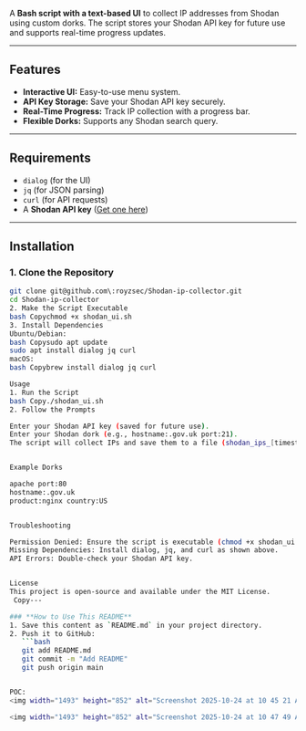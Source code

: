 A **Bash script with a text-based UI** to collect IP addresses from Shodan using custom dorks. The script stores your Shodan API key for future use and supports real-time progress updates.

---

## Features
- **Interactive UI:** Easy-to-use menu system.
- **API Key Storage:** Save your Shodan API key securely.
- **Real-Time Progress:** Track IP collection with a progress bar.
- **Flexible Dorks:** Supports any Shodan search query.

---

## Requirements
- `dialog` (for the UI)
- `jq` (for JSON parsing)
- `curl` (for API requests)
- A **Shodan API key** ([Get one here](https://www.shodan.io/))

---

## Installation

### 1. Clone the Repository
```bash
git clone git@github.com\:royzsec/Shodan-ip-collector.git
cd Shodan-ip-collector
2. Make the Script Executable
bash Copychmod +x shodan_ui.sh
3. Install Dependencies
Ubuntu/Debian:
bash Copysudo apt update
sudo apt install dialog jq curl
macOS:
bash Copybrew install dialog jq curl

Usage
1. Run the Script
bash Copy./shodan_ui.sh
2. Follow the Prompts

Enter your Shodan API key (saved for future use).
Enter your Shodan dork (e.g., hostname:.gov.uk port:21).
The script will collect IPs and save them to a file (shodan_ips_[timestamp].txt).


Example Dorks

apache port:80
hostname:.gov.uk
product:nginx country:US


Troubleshooting

Permission Denied: Ensure the script is executable (chmod +x shodan_ui.sh).
Missing Dependencies: Install dialog, jq, and curl as shown above.
API Errors: Double-check your Shodan API key.


License
This project is open-source and available under the MIT License.
 Copy---

### **How to Use This README**
1. Save this content as `README.md` in your project directory.
2. Push it to GitHub:
   ```bash
   git add README.md
   git commit -m "Add README"
   git push origin main


POC:
<img width="1493" height="852" alt="Screenshot 2025-10-24 at 10 45 21 AM" src="https://github.com/user-attachments/assets/a8ae420a-dab7-4d74-88ae-3882a129b290" />

<img width="1493" height="852" alt="Screenshot 2025-10-24 at 10 47 49 AM" src="https://github.com/user-attachments/assets/3f497723-370b-4094-a083-f696ddd5e22d" />
